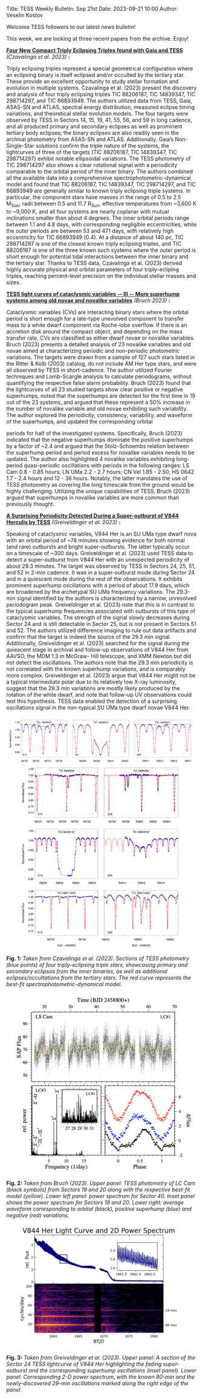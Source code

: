Title: TESS Weekly Bulletin: Sep 21st
Date: 2023-09-21 10:00
Author: Veselin Kostov

Welcome TESS followers to our latest news bulletin! 

This week, we are looking at three recent papers from the archive. Enjoy!

**[Four New Compact Triply Eclipsing Triples found with Gaia and TESS](https://arxiv.org/abs/2309.01639)** *(Czavalinga et al. 2023)* **:**

Triply eclipsing triples represent a special geometrical configuration where an eclipsing binary is itself eclipsed and/or occulted by the tertiary star. These provide an excellent opportunity to study stellar formation and evolution in multiple systems. Czavalinga et al. (2023) present the discovery and analysis of four triply eclipsing triples TIC 88206187, TIC 14839347, TIC 298714297, and TIC 66893949. The authors utilized data from TESS, Gaia, ASAS-SN and ATLAS, spectral energy distribution, measured eclipse timing variations, and theoretical stellar evolution models. The four targets were observed by TESS in Sectors 14, 15, 19, 41, 55, 56, and 59 in long cadence, and all produced primary and secondary eclipses as well as prominent tertiary body eclipses; the binary eclipses are also readily seen in the archival photometry from ASAS-SN and ATLAS. Additionally, Gaia’s Non-Single-Star solutions confirm the triple nature of the systems, the lightcurves of three of the targets (TIC 88206187, TIC 14839347, TIC 298714297) exhibit notable ellipsoidal variations. The TESS photometry of  TIC 298714297  also shows a clear rotational signal with a periodicity comparable to the orbital period of the inner binary. The authors combined all the available data into a comprehensive spectrophotometric-dynamical model and found that TIC 88206187, TIC 14839347, TIC 298714297, and TIC 66893949 are generally similar to known triply eclipsing triple systems. In particular, the component stars have masses in the range of 0.5 to 2.5 M<sub>Sun</sub>, radii between 0.5 and 11.7 R<sub>Sun</sub>, effective temperatures from ~3,600 K to ~9,000 K, and all four systems are nearly coplanar with mutual inclinations smaller than about 4 degrees. The inner orbital periods range between 1.1 and 4.8 days, with corresponding negligible eccentricities, while the outer periods are between 53 and 471 days, with relatively high eccentricity for TIC 66893949 (0.4). At a distance of about 140 pc, TIC 298714297 is one of the closest known triply eclipsing triples, and TIC 88206187 is one of the three known such systems where the outer period is short enough for potential tidal interactions between the inner binary and the tertiary star. Thanks to TESS data, Czavalinga et al. (2023) derived highly accurate physical and orbital parameters of four triply-ecliping triples, reaching percent-level precision on the individual stellar masses and sizes. 


**[TESS light curves of cataclysmic variables -- III -- More superhump systems among old novae and novalike variables](https://arxiv.org/abs/2308.16106)** *(Bruch 2023)* **:**

Cataclysmic variables (CVs) are interacting binary stars where the orbital period is short enough for a late-type unevolved component to transfer mass to a white dwarf component via Roche-lobe overflow. If there is an accretion disk around the compact object, and depending on the mass transfer rate, CVs are classified as either dwarf novae or novalike variables. Bruch (2023) presents a detailed analysis of 23 novalike variables and old novae aimed at characterizing periodic and non-periodic photometric variations. The targets were drawn from a sample of 127 such stars listed in the Ritter & Kolb (2003) catalog, do not include AM Her type stars, and were all observed by TESS in short-cadence. The author utilized Fourier techniques and Lomb-Scargle analysis to calculate periodograms, without quantifying the respective false alarm probability. Bruch (2023) found that the lightcurves of all 23 studied targets show clear positive or negative superhumps, noted that the superhumps are detected for the first time in 19 out of the 23 systems, and argued that these represent a 50% increase in the number of novalike variable and old novae exhibiting such variability. The author explored the periodicity, consistency, variability, and waveform of the superhumps, and updated the corresponding orbital 

periods for half of the investigated systems. Specifically, Bruch (2023) indicated that the negative superhumps dominate the positive superhumps by a factor of ~2.4 and argued that the Stolz-Schoembs relation between the superhump period and period excess for novalike variables needs to be updated. The author also highlighted 4 novalike variables exhibiting long-period quasi-periodic oscillations with periods in the following ranges: LS Cam 0.8 - 0.85 hours; LN UMa 2.2 - 2.7 hours; CN Vel 1.85 - 2.50; HS 0642 1.7 - 2.4 hours and 12 - 36 hours. Notably, the latter mandates the use of TESS photometry as covering the long timescale from the ground would be highly challenging. Utilizing the unique capabilities of TESS, Bruch (2023) argued that superhumps in novalike variables are more common than previously thought. 


**[A Surprising Periodicity Detected During a Super-outburst of V844 Herculis by TESS](https://arxiv.org/abs/2308.10344)** *(Greiveldinger et al. 2023)* **:**

Speaking of cataclysmic variables, V844 Her is an SU UMa type dwarf nova with an orbital period of ~78 minutes showing evidence for both normal (and rare) outbursts and bright super-outbursts. The latter typically occur on a timescale of ~300 days. Greiveldinger et al. (2023) used TESS data to detect a super-outburst from V844 Her with an unexpected periodicity of about 29.3 minutes. The target was observed by TESS in Sectors 24, 25, 51, and 52 in 2-min cadence. It was in a super-outburst mode during Sector 24 and in a quiescent mode during the rest of the observations. It exhibits prominent superhump oscillations with a period of about 17.9 days, which are broadened by the archetypal SU UMa frequency variations. The 29.3-min signal identified by the authors is characterized by a narrow, unresolved periodogram peak. Greiveldinger et al. (2023) note that this is in contrast to the typical superhump frequencies associated with outbursts of this type of cataclysmic variables. The strength of the signal slowly decreases during Sector 24 and is still detectable in Sector 25, but is not present in Sectors 51 and 52. The authors utilized difference imaging to rule out data artifacts and confirm that the target is indeed the source of the 29.3 min signal. Additionally, Greiveldinger et al. (2023) searched for the signal during the quiescent stage in archival and follow-up observations of V844 Her from AAVSO, the MDM 1.3 m McGraw- Hill telescope, and XMM Newton but did not detect the oscillations. The authors note that the 29.3 min periodicity is not correlated with the known superhump variations, and is comparably more complex. Greiveldinger et al. (2023) argue that V844 Her might not be a typical intermediate polar due to its relatively low X-ray luminosity, suggest that the 29.3 min variations are mostly likely produced by the rotation of the white dwarf, and note that follow-up UV observations could test this hypothesis. TESS data enabled the detection of a surprising oscillations signal in the non-typical SU UMa type dwarf novae V844 Her.

![Czavalinga2023](images/Czavalinga_2023_Fig1.png)

**Fig. 1:** *Taken from Czavalinga et al. (2023). Sections of TESS photometry (blue points) of four triply-eclipsing triple stars, showcasing primary and secondary eclipses from the inner binaries, as well as additional eclipses/occultations from the tertiary stars. The red curve represents the best-fit spectrophotometric-dynamical model.*

![Bruch2023](images/Bruch_2023_Fig2.png)

**Fig. 2:** *Taken from Bruch (2023). Upper panel: TESS photometry of LC Cam (black symbols) from Sectors 19 and 20 along with the respective best-fit model (yellow). Lower left panel: power spectrum for Sector 40. Inset panel shows the power spectrum for Sectors 19 and 20. Lower right: average waveform corresponding to orbital (black), positive superhump (blue) and negative (red) variations.*

![Greiveldinger2023](images/Greiveldinger_2023_Fig2.png)

**Fig. 3:** *Taken from Greiveldinger et al. (2023). Upper panel: A section of the Sector 24 TESS lightcurve of V844 Her highlighting the fading super-outburst and the corresponding superhump oscillations (inset panel). Lower panel: Corresponding 2-D power spectrum, with the known 80-min and the newly-discovered 29-min oscillations marked along the right edge of the panel.*


